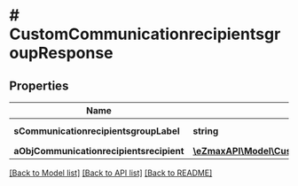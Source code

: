 # # CustomCommunicationrecipientsgroupResponse

## Properties

Name | Type | Description | Notes
------------ | ------------- | ------------- | -------------
**sCommunicationrecipientsgroupLabel** | **string** | The label for the Communicationrecipientsgroup |
**aObjCommunicationrecipientsrecipient** | [**\eZmaxAPI\Model\CustomCommunicationrecipientsrecipientResponse[]**](CustomCommunicationrecipientsrecipientResponse.md) |  |

[[Back to Model list]](../../README.md#models) [[Back to API list]](../../README.md#endpoints) [[Back to README]](../../README.md)
